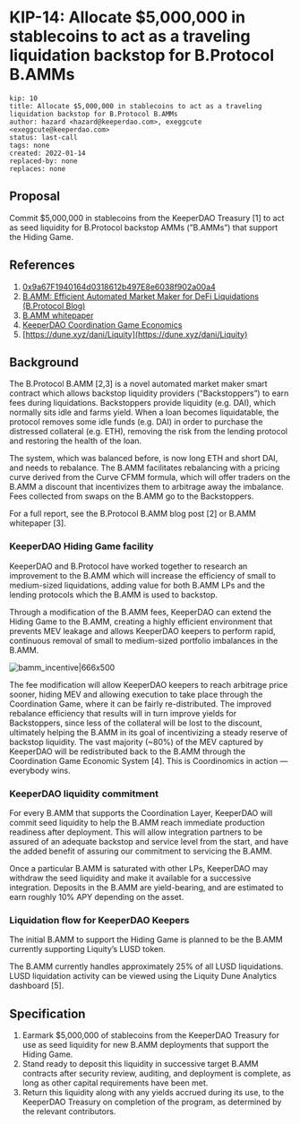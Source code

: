 # KIP-14: Allocate $5,000,000 in stablecoins to act as a traveling liquidation backstop for B.Protocol B.AMMs
```
kip: 10
title: Allocate $5,000,000 in stablecoins to act as a traveling liquidation backstop for B.Protocol B.AMMs
author: hazard <hazard@keeperdao.com>, exeggcute <exeggcute@keeperdao.com>
status: last-call
tags: none
created: 2022-01-14
replaced-by: none
replaces: none
```
## Proposal

Commit $5,000,000 in stablecoins from the KeeperDAO Treasury [1] to act as seed liquidity for B.Protocol backstop AMMs (”B.AMMs”) that support the Hiding Game.

## References

1. [0x9a67F1940164d0318612b497E8e6038f902a00a4](https://app.zerion.io/0x9a67F1940164d0318612b497E8e6038f902a00a4)
2. [B.AMM: Efficient Automated Market Maker for DeFi Liquidations (B.Protocol Blog)](https://medium.com/b-protocol/b-amm-efficient-automated-market-maker-for-defi-liquidations-fea7b0fdc0c5)
3. [B.AMM whitepaper](https://cloudflare-ipfs.com/ipfs/Qmb2ZMk7F48jYSwJczdJeqXJz7CZVh8H4KnfyNdHZSMRG5)
4. [KeeperDAO Coordination Game Economics](https://docs.keeperdao.com/reference/developers/coordination-game/economics)
5. [https://dune.xyz/dani/Liquity](https://dune.xyz/dani/Liquity)

## Background

The B.Protocol B.AMM [2,3] is a novel automated market maker smart contract which allows backstop liquidity providers (”Backstoppers”) to earn fees during liquidations. Backstoppers provide liquidity (e.g. DAI), which normally sits idle and farms yield. When a loan becomes liquidatable, the protocol removes some idle funds (e.g. DAI) in order to purchase the distressed collateral (e.g. ETH), removing the risk from the lending protocol and restoring the health of the loan. 

The system, which was balanced before, is now long ETH and short DAI, and needs to rebalance. The B.AMM facilitates rebalancing with a pricing curve derived from the Curve CFMM formula, which will offer traders on the B.AMM a discount that incentivizes them to arbitrage away the imbalance. Fees collected from swaps on the B.AMM go to the Backstoppers.

For a full report, see the B.Protocol B.AMM blog post [2] or B.AMM whitepaper [3].

### KeeperDAO Hiding Game facility

KeeperDAO and B.Protocol have worked together to research an improvement to the B.AMM which will increase the efficiency of small to medium-sized liquidations, adding value for both B.AMM LPs and the lending protocols which the B.AMM is used to backstop.

Through a modification of the B.AMM fees, KeeperDAO can extend the Hiding Game to the B.AMM, creating a highly efficient environment that prevents MEV leakage and allows KeeperDAO keepers to perform rapid, continuous removal of small to medium-sized portfolio imbalances in the B.AMM. 

![bamm_incentive|666x500](upload://q3xb7exUUPtyuoU6AKbg1wSKHkQ.png)


The fee modification will allow KeeperDAO keepers to reach arbitrage price sooner, hiding MEV and allowing execution to take place through the Coordination Game, where it can be fairly re-distributed. The improved rebalance efficiency that results will in turn improve yields for Backstoppers, since less of the collateral will be lost to the discount, ultimately helping the B.AMM in its goal of incentivizing a steady reserve of backstop liquidity. The vast majority (~80%) of the MEV captured by KeeperDAO will be redistributed back to the B.AMM through the Coordination Game Economic System [4]. This is Coordinomics in action — everybody wins.

### KeeperDAO liquidity commitment

For every B.AMM that supports the Coordination Layer, KeeperDAO will commit seed liquidity to help the B.AMM reach immediate production readiness after deployment. This will allow integration partners to be assured of an adequate backstop and service level from the start, and have the added benefit of assuring our commitment to servicing the B.AMM.

Once a particular B.AMM is saturated with other LPs, KeeperDAO may withdraw the seed liquidity and make it available for a successive integration. Deposits in the B.AMM are yield-bearing, and are estimated to earn roughly 10% APY depending on the asset.

### Liquidation flow for KeeperDAO Keepers

The initial B.AMM to support the Hiding Game is planned to be the B.AMM currently supporting Liquity’s LUSD token.

The B.AMM currently handles approximately 25% of all LUSD liquidations. LUSD liquidation activity can be viewed using the Liquity Dune Analytics dashboard [5].

## Specification

1. Earmark $5,000,000 of stablecoins from the KeeperDAO Treasury for use as seed liquidity for new B.AMM deployments that support the Hiding Game.
2. Stand ready to deposit this liquidity in successive target B.AMM contracts after security review, auditing, and deployment is complete, as long as other capital requirements have been met.
3. Return this liquidity along with any yields accrued during its use, to the KeeperDAO Treasury on completion of the program, as determined by the relevant contributors.
